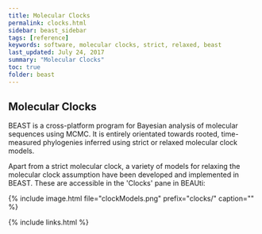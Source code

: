 ```yaml
---
title: Molecular Clocks
permalink: clocks.html
sidebar: beast_sidebar
tags: [reference]
keywords: software, molecular clocks, strict, relaxed, beast
last_updated: July 24, 2017
summary: "Molecular Clocks"
toc: true
folder: beast
---
```


## Molecular Clocks

BEAST is a cross-platform program for Bayesian analysis of molecular sequences using MCMC. 
It is entirely orientated towards rooted, time-measured phylogenies inferred using strict or relaxed molecular clock models. 

Apart from a strict molecular clock, a variety of models for relaxing the molecular clock assumption have been developed and implemented in BEAST.
These are accessible in the 'Clocks' pane in BEAUti:

{% include image.html file="clockModels.png" prefix="clocks/" caption="" %}

{% include links.html %}